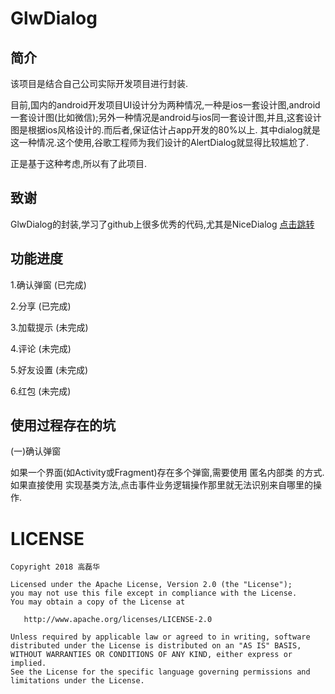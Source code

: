 
GlwDialog
========
简介
----
该项目是结合自己公司实际开发项目进行封装.

目前,国内的android开发项目UI设计分为两种情况,一种是ios一套设计图,android一套设计图(比如微信);另外一种情况是android与ios同一套设计图,并且,这套设计图是根据ios风格设计的.而后者,保证估计占app开发的80%以上.
其中dialog就是这一种情况.这个使用,谷歌工程师为我们设计的AlertDialog就显得比较尴尬了.

正是基于这种考虑,所以有了此项目.


致谢
----
GlwDialog的封装,学习了github上很多优秀的代码,尤其是NiceDialog [点击跳转](https://github.com/SheHuan/NiceDialog)

功能进度
----
1.确认弹窗 (已完成)

2.分享 (已完成)

3.加载提示 (未完成)

4.评论 (未完成)

5.好友设置 (未完成)

6.红包 (未完成)



使用过程存在的坑
----
(一)确认弹窗

如果一个界面(如Activity或Fragment)存在多个弹窗,需要使用 匿名内部类 的方式.如果直接使用 实现基类方法,点击事件业务逻辑操作那里就无法识别来自哪里的操作.





LICENSE
=======
    
    Copyright 2018 高磊华

    Licensed under the Apache License, Version 2.0 (the "License");
    you may not use this file except in compliance with the License.
    You may obtain a copy of the License at

       http://www.apache.org/licenses/LICENSE-2.0

    Unless required by applicable law or agreed to in writing, software
    distributed under the License is distributed on an "AS IS" BASIS,
    WITHOUT WARRANTIES OR CONDITIONS OF ANY KIND, either express or implied.
    See the License for the specific language governing permissions and
    limitations under the License.
